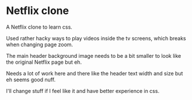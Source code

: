 # Netflix clone
A Netflix clone to learn css.

Used rather hacky ways to play videos inside the tv screens, which breaks when changing page zoom.

The main header background image needs to be a bit smaller to look like the original Netflix page but eh.

Needs a lot of work here and there like the header text width and size but eh seems good nuff.

I'll change stuff if I feel like it and have better experience in css.
